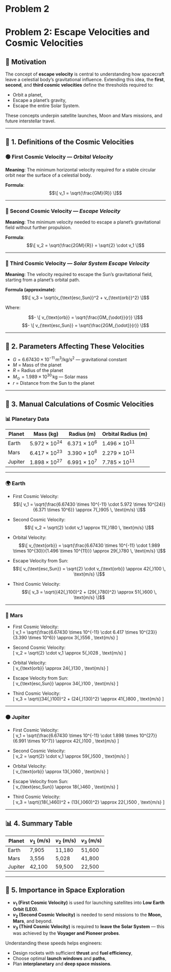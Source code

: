 # Problem 2
# Problem 2: Escape Velocities and Cosmic Velocities

## 🧠 Motivation

The concept of **escape velocity** is central to understanding how spacecraft leave a celestial body’s gravitational influence. Extending this idea, the **first**, **second**, and **third cosmic velocities** define the thresholds required to:

- Orbit a planet,
- Escape a planet’s gravity,
- Escape the entire Solar System.

These concepts underpin satellite launches, Moon and Mars missions, and future interstellar travel.

---

## 🚀 1. Definitions of the Cosmic Velocities

### 🟢 First Cosmic Velocity — *Orbital Velocity*

**Meaning**: The minimum horizontal velocity required for a stable circular orbit near the surface of a celestial body.

**Formula**:
$$\[
v_1 = \sqrt{\frac{GM}{R}}
\]$$

---

### 🔵 Second Cosmic Velocity — *Escape Velocity*

**Meaning**: The minimum velocity needed to escape a planet’s gravitational field without further propulsion.

**Formula**:  
$$\[
v_2 = \sqrt{\frac{2GM}{R}} = \sqrt{2} \cdot v_1
\]$$

---

### 🔴 Third Cosmic Velocity — *Solar System Escape Velocity*

**Meaning**: The velocity required to escape the Sun’s gravitational field, starting from a planet’s orbital path.

**Formula (approximate)**:  
$$\[
v_3 = \sqrt{v_{\text{esc,Sun}}^2 + v_{\text{orb}}^2}
\]$$

Where:

$$- \[
v_{\text{orb}} = \sqrt{\frac{GM_{\odot}}{r}}
\]$$
$$- \[
v_{\text{esc,Sun}} = \sqrt{\frac{2GM_{\odot}}{r}}
\]$$

---

## 📐 2. Parameters Affecting These Velocities

- $G = 6.67430 \times 10^{-11} \, \text{m}^3/\text{kg}/\text{s}^2$ — gravitational constant  
- $M$ = Mass of the planet  
- $R$ = Radius of the planet  
- $M_{\odot} = 1.989 \times 10^{30} \, \text{kg}$ — Solar mass  
- $r$ = Distance from the Sun to the planet  

---

## 🧮 3. Manual Calculations of Cosmic Velocities

### 📊 Planetary Data

| Planet   | Mass (kg)           | Radius (m)         | Orbital Radius (m)     |
|----------|---------------------|--------------------|-------------------------|
| Earth    | $5.972 \times 10^{24}$ | $6.371 \times 10^6$ | $1.496 \times 10^{11}$ |
| Mars     | $6.417 \times 10^{23}$ | $3.390 \times 10^6$ | $2.279 \times 10^{11}$ |
| Jupiter  | $1.898 \times 10^{27}$ | $6.991 \times 10^7$ | $7.785 \times 10^{11}$ |

---

### 🌍 Earth

- First Cosmic Velocity:  
$$\[
v_1 = \sqrt{\frac{6.67430 \times 10^{-11} \cdot 5.972 \times 10^{24}}{6.371 \times 10^6}} \approx 7{,}905 \, \text{m/s}
\]$$

- Second Cosmic Velocity:  
$$\[
v_2 = \sqrt{2} \cdot v_1 \approx 11{,}180 \, \text{m/s}
\]$$

- Orbital Velocity:  
$$\[
v_{\text{orb}} = \sqrt{\frac{6.67430 \times 10^{-11} \cdot 1.989 \times 10^{30}}{1.496 \times 10^{11}}} \approx 29{,}780 \, \text{m/s}
\]$$

- Escape Velocity from Sun:  
$$\[
v_{\text{esc,Sun}} = \sqrt{2} \cdot v_{\text{orb}} \approx 42{,}100 \, \text{m/s}
\]$$

- Third Cosmic Velocity:  
$$\[
v_3 = \sqrt{(42{,}100)^2 + (29{,}780)^2} \approx 51{,}600 \, \text{m/s}
\]$$

---

### 🔴 Mars

- First Cosmic Velocity:  
\[
v_1 = \sqrt{\frac{6.67430 \times 10^{-11} \cdot 6.417 \times 10^{23}}{3.390 \times 10^6}} \approx 3{,}556 \, \text{m/s}
\]

- Second Cosmic Velocity:  
\[
v_2 = \sqrt{2} \cdot v_1 \approx 5{,}028 \, \text{m/s}
\]

- Orbital Velocity:  
\[
v_{\text{orb}} \approx 24{,}130 \, \text{m/s}
\]

- Escape Velocity from Sun:  
\[
v_{\text{esc,Sun}} \approx 34{,}100 \, \text{m/s}
\]

- Third Cosmic Velocity:  
\[
v_3 = \sqrt{(34{,}100)^2 + (24{,}130)^2} \approx 41{,}800 \, \text{m/s}
\]

---

### 🟠 Jupiter

- First Cosmic Velocity:  
\[
v_1 = \sqrt{\frac{6.67430 \times 10^{-11} \cdot 1.898 \times 10^{27}}{6.991 \times 10^7}} \approx 42{,}100 \, \text{m/s}
\]

- Second Cosmic Velocity:  
\[
v_2 = \sqrt{2} \cdot v_1 \approx 59{,}500 \, \text{m/s}
\]

- Orbital Velocity:  
\[
v_{\text{orb}} \approx 13{,}060 \, \text{m/s}
\]

- Escape Velocity from Sun:  
\[
v_{\text{esc,Sun}} \approx 18{,}460 \, \text{m/s}
\]

- Third Cosmic Velocity:  
\[
v_3 = \sqrt{(18{,}460)^2 + (13{,}060)^2} \approx 22{,}500 \, \text{m/s}
\]

---

## 📊 4. Summary Table

| Planet   | $v_1$ (m/s) | $v_2$ (m/s) | $v_3$ (m/s) |
|----------|-------------|-------------|-------------|
| Earth    | 7,905       | 11,180      | 51,600      |
| Mars     | 3,556       | 5,028       | 41,800      |
| Jupiter  | 42,100      | 59,500      | 22,500      |

---

## 🌠 5. Importance in Space Exploration

- **$v_1$ (First Cosmic Velocity)** is used for launching satellites into **Low Earth Orbit (LEO)**.
- **$v_2$ (Second Cosmic Velocity)** is needed to send missions to the **Moon, Mars**, and beyond.
- **$v_3$ (Third Cosmic Velocity)** is required to **leave the Solar System** — this was achieved by the **Voyager and Pioneer probes**.

Understanding these speeds helps engineers:

- Design rockets with sufficient **thrust** and **fuel efficiency**,
- Choose optimal **launch windows** and **paths**,
- Plan **interplanetary** and **deep space missions**.
